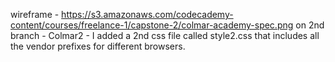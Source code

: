 wireframe - https://s3.amazonaws.com/codecademy-content/courses/freelance-1/capstone-2/colmar-academy-spec.png
on 2nd branch - Colmar2 - I added a 2nd css file called style2.css that includes all the vendor prefixes for different browsers.
